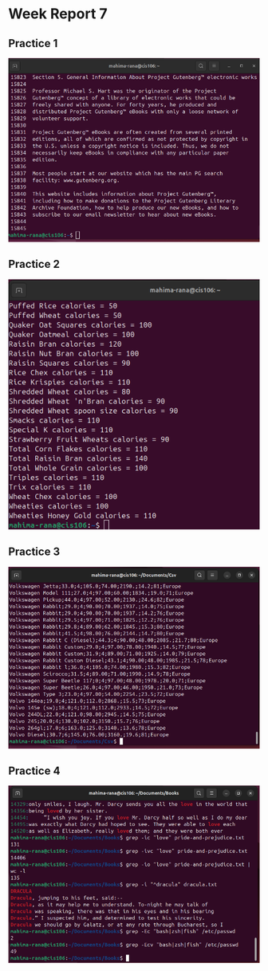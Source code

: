# Week Report 7

## Practice 1
![P1](practice1.png)

## Practice 2
![P2](practice2.png)

## Practice 3
![P3](practice3.png)

## Practice 4
![P4](practice4.png)


